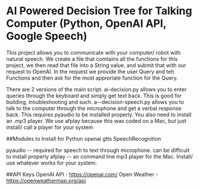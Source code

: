 # AI Powered Decision Tree for Talking Computer (Python, OpenAI API, Google Speech)

This project allows you to communicate with your computer/ robot with natural speech.  We create a file that comtains all the functions for this project, we then read that file into a String value, and submit that with our request to OpenAI.  In the request we provide the user Query and teh Functions and then ask for the most approriate function for the Query.

There are 2 versions of the main script.  ai-decision.py allows you to enter queries through the keyboard and simply get text back.  This is good for building, troubleshooting and such.  a--decision-speech.py allows you to talk to the computer through the microphone and get a verbal response back.  This requires pyaudio to be installed properly. You also need to install an .mp3 player.  We use afplay because this was coded on a Mac, but just install/ call a player for your system

##Modules to Install for Python
openai
gtts
SpeechRecognition

pyaudio -- required for speech to text through microphone.  can be difficult to install properly
afplay -- an command line mp3 player for the Mac.  Install/ use whatever works for your system.

##API Keys
OpenAI API - https://openai.com/
Open Weather - https://openweathermap.org/api
